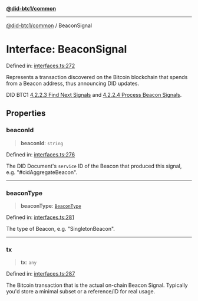 [**@did-btc1/common**](../README.md)

***

[@did-btc1/common](../globals.md) / BeaconSignal

# Interface: BeaconSignal

Defined in: [interfaces.ts:272](https://github.com/dcdpr/did-btc1-js/blob/751aedd75738c26882a2149e644ae32b9e424707/packages/common/src/interfaces.ts#L272)

Represents a transaction discovered on the Bitcoin blockchain that
spends from a Beacon address, thus announcing DID updates.

DID BTC1
[4.2.2.3 Find Next Signals](https://dcdpr.github.io/did-btc1/#find-next-signals)
and
[4.2.2.4 Process Beacon Signals](https://dcdpr.github.io/did-btc1/#process-beacon-signals).

## Properties

### beaconId

> **beaconId**: `string`

Defined in: [interfaces.ts:276](https://github.com/dcdpr/did-btc1-js/blob/751aedd75738c26882a2149e644ae32b9e424707/packages/common/src/interfaces.ts#L276)

The DID Document's `service` ID of the Beacon that produced this signal, e.g. "#cidAggregateBeacon".

***

### beaconType

> **beaconType**: [`BeaconType`](../type-aliases/BeaconType.md)

Defined in: [interfaces.ts:281](https://github.com/dcdpr/did-btc1-js/blob/751aedd75738c26882a2149e644ae32b9e424707/packages/common/src/interfaces.ts#L281)

The type of Beacon, e.g. "SingletonBeacon".

***

### tx

> **tx**: `any`

Defined in: [interfaces.ts:287](https://github.com/dcdpr/did-btc1-js/blob/751aedd75738c26882a2149e644ae32b9e424707/packages/common/src/interfaces.ts#L287)

The Bitcoin transaction that is the actual on-chain Beacon Signal.
Typically you'd store a minimal subset or a reference/ID for real usage.
